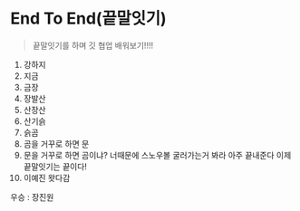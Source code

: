 # End To End(끝말잇기)
> 끝말잇기를 하며 깃 협업 배워보기!!!!

1. 강하지
2. 지금
3. 금장
4. 장발산
5. 산장산
6. 산기슭
7. 슭곰
8. 곰을 거꾸로 하면 문
9. 문을 거꾸로 하면 곰이냐? 너때문에 스노우볼 굴러가는거 봐라 아주 끝내준다 이제 끝말잇기는 끝이다!
10. 이예진 왓다감

우승 : 장진원
